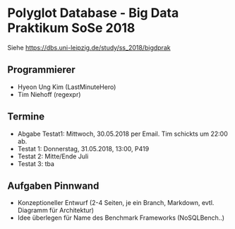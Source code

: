 # Polyglot Database - Big Data Praktikum SoSe 2018

Siehe https://dbs.uni-leipzig.de/study/ss_2018/bigdprak

## Programmierer
* Hyeon Ung Kim (LastMinuteHero)
* Tim Niehoff (regexpr)

## Termine
* Abgabe Testat1: Mittwoch, 30.05.2018 per Email. Tim schickts um 22:00 ab.
* Testat 1: Donnerstag, 31.05.2018, 13:00, P419
* Testat 2: Mitte/Ende Juli
* Testat 3: tba

## Aufgaben Pinnwand
* Konzeptioneller Entwurf (2-4 Seiten, je ein Branch, Markdown, evtl. Diagramm für Architektur)
* Idee überlegen für Name des Benchmark Frameworks (NoSQLBench..)
